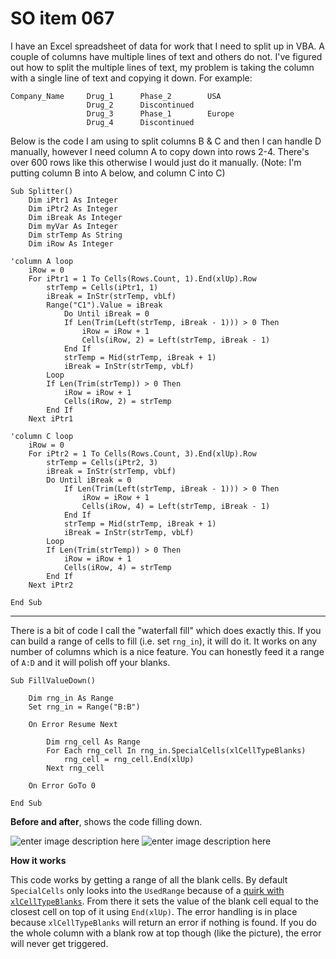 # SO item 067
I have an Excel spreadsheet of data for work that I need to split up in VBA. A couple of columns have multiple lines of text and others do not. I've figured out how to split the multiple lines of text, my problem is taking the column with a single line of text and copying it down. For example:

```
Company_Name     Drug_1      Phase_2        USA
                 Drug_2      Discontinued 
                 Drug_3      Phase_1        Europe
                 Drug_4      Discontinued  

```

Below is the code I am using to split columns B & C and then I can handle D manually, however I need column A to copy down into rows 2-4\. There's over 600 rows like this otherwise I would just do it manually. (Note: I'm putting column B into A below, and column C into C)

```
Sub Splitter()
    Dim iPtr1 As Integer
    Dim iPtr2 As Integer
    Dim iBreak As Integer
    Dim myVar As Integer
    Dim strTemp As String
    Dim iRow As Integer

'column A loop
    iRow = 0
    For iPtr1 = 1 To Cells(Rows.Count, 1).End(xlUp).Row
        strTemp = Cells(iPtr1, 1)
        iBreak = InStr(strTemp, vbLf)
        Range("C1").Value = iBreak
            Do Until iBreak = 0
            If Len(Trim(Left(strTemp, iBreak - 1))) > 0 Then
                iRow = iRow + 1
                Cells(iRow, 2) = Left(strTemp, iBreak - 1)
            End If
            strTemp = Mid(strTemp, iBreak + 1)
            iBreak = InStr(strTemp, vbLf)
        Loop
        If Len(Trim(strTemp)) > 0 Then
            iRow = iRow + 1
            Cells(iRow, 2) = strTemp
        End If
    Next iPtr1

'column C loop
    iRow = 0
    For iPtr2 = 1 To Cells(Rows.Count, 3).End(xlUp).Row
        strTemp = Cells(iPtr2, 3)
        iBreak = InStr(strTemp, vbLf)
        Do Until iBreak = 0
            If Len(Trim(Left(strTemp, iBreak - 1))) > 0 Then
                iRow = iRow + 1
                Cells(iRow, 4) = Left(strTemp, iBreak - 1)
            End If
            strTemp = Mid(strTemp, iBreak + 1)
            iBreak = InStr(strTemp, vbLf)
        Loop
        If Len(Trim(strTemp)) > 0 Then
            iRow = iRow + 1
            Cells(iRow, 4) = strTemp
        End If
    Next iPtr2

End Sub

```

----

There is a bit of code I call the "waterfall fill" which does exactly this. If you can build a range of cells to fill (i.e. set `rng_in`), it will do it. It works on any number of columns which is a nice feature. You can honestly feed it a range of `A:D` and it will polish off your blanks.

```
Sub FillValueDown()

    Dim rng_in As Range
    Set rng_in = Range("B:B")

    On Error Resume Next

        Dim rng_cell As Range
        For Each rng_cell In rng_in.SpecialCells(xlCellTypeBlanks)
            rng_cell = rng_cell.End(xlUp)
        Next rng_cell

    On Error GoTo 0

End Sub

```

**Before and after**, shows the code filling down.

![enter image description here](https://i.stack.imgur.com/HEewM.png) ![enter image description here](https://i.stack.imgur.com/FzRce.png)

**How it works**

This code works by getting a range of all the blank cells. By default `SpecialCells` only looks into the `UsedRange` because of a [quirk with `xlCellTypeBlanks`](http://www.mrexcel.com/forum/excel-questions/371987-problem-specialcells-xlcelltypeblanks.html#post1844081). From there it sets the value of the blank cell equal to the closest cell on top of it using `End(xlUp)`. The error handling is in place because `xlCellTypeBlanks` will return an error if nothing is found. If you do the whole column with a blank row at top though (like the picture), the error will never get triggered.
